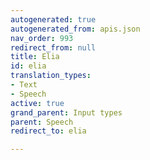 ```yaml
---
autogenerated: true
autogenerated_from: apis.json
nav_order: 993
redirect_from: null
title: Elia
id: elia
translation_types:
- Text
- Speech
active: true
grand_parent: Input types
parent: Speech
redirect_to: elia

---
```


